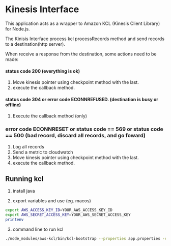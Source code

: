# Kinesis Interface

This application acts as a wrapper to Amazon KCL (Kinesis Client Library) for Node.js.

The Kinisis Interface process kcl processRecords method and send records to a destination(http server).

When receive a response from the destination, some actions need to be made:

#### status code 200 (everything is ok)

1. Move kinesis pointer using checkpoint method with the last.
2. execute the callback method.

#### status code 304 or error code ECONNREFUSED. (destination is busy or offline)

1. Execute the callback method (only)

### error code ECONNRESET or status code == 569 or status code == 500 (bad record, discard all records, and go foward)

1. Log all records
2. Send a metric to cloudwatch
3. Move kinesis pointer using checkpoint method with the last.
4. execute the callback method.

## Running kcl

1. install java

2. export variables and use (eg. macos)

```bash
export AWS_ACCESS_KEY_ID=YOUR_AWS_ACCESS_KEY_ID
export AWS_SECRET_ACCESS_KEY=YOUR_AWS_SECRET_ACCESS_KEY
printenv
```

3. command line to run kcl

```bash
./node_modules/aws-kcl/bin/kcl-bootstrap --properties app.properties -e -j /usr/bin/java
```

